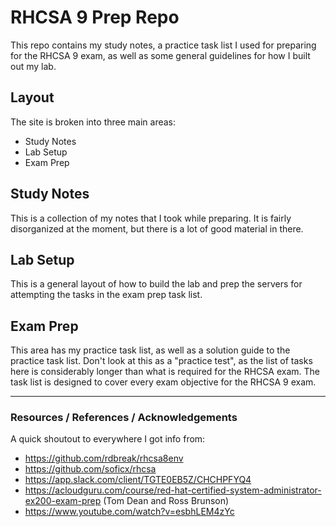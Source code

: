 # RHCSA 9 Prep Repo
This repo contains my study notes, a practice task list I used for preparing for the RHCSA 9 exam, as well as some general guidelines for how I built out my lab.

## Layout
The site is broken into three main areas:
- Study Notes
- Lab Setup
- Exam Prep

## Study Notes
This is a collection of my notes that I took while preparing. It is fairly disorganized at the moment, but there is a lot of good material in there.

## Lab Setup
This is a general layout of how to build the lab and prep the servers for attempting the tasks in the exam prep task list.

## Exam Prep
This area has my practice task list, as well as a solution guide to the practice task list. Don't look at this as a "practice test", as the list of tasks here is considerably longer than what is required for the RHCSA exam. The task list is designed to cover every exam objective for the RHCSA 9 exam.

---

### Resources / References / Acknowledgements
A quick shoutout to everywhere I got info from:
- https://github.com/rdbreak/rhcsa8env
- https://github.com/soficx/rhcsa
- https://app.slack.com/client/TGTE0EB5Z/CHCHPFYQ4
- https://acloudguru.com/course/red-hat-certified-system-administrator-ex200-exam-prep (Tom Dean and Ross Brunson)
- https://www.youtube.com/watch?v=esbhLEM4zYc
